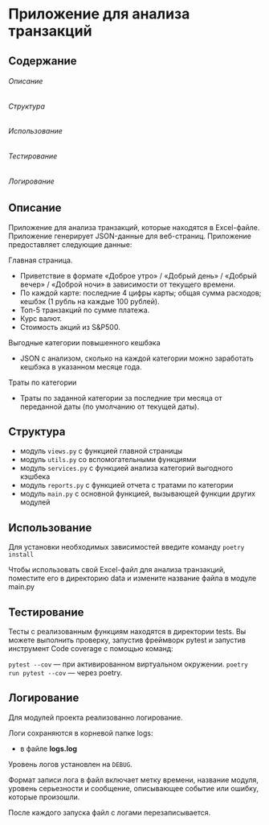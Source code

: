 # Приложение для анализа транзакций

## Содержание
###### Описание
###### Структура
###### Использование
###### Тестирование
###### Логирование

## Описание
Приложение для анализа транзакций, которые находятся в Excel-файле. 
Приложение генерирует JSON-данные для веб-страниц.
Приложение предоставляет следующие данные:

Главная страница. 
- Приветствие в формате «Доброе утро» / «Добрый день» / 
«Добрый вечер» / «Доброй ночи» в зависимости от текущего времени.
- По каждой карте: последние 4 цифры карты; общая сумма расходов;
кешбэк (1 рубль на каждые 100 рублей).
- Топ-5 транзакций по сумме платежа.
- Курс валют.
- Стоимость акций из S&P500.

Выгодные категории повышенного кешбэка 

- JSON с анализом, сколько на каждой категории можно заработать
кешбэка в указанном месяце года.

Траты по категории

- Траты по заданной категории за последние три месяца от 
переданной даты (по умолчанию от текущей даты).

## Структура

- модуль `views.py` с функцией главной страницы
- модуль `utils.py` со вспомогательными функциями
- модуль `services.py` с функцией анализа категорий выгодного кэшбека
- модуль `reports.py` с функцией отчета с тратами по категории
- модуль `main.py` с основной функцией, вызывающей функции других модулей

## Использование
Для установки необходимых зависимостей введите команду `poetry install`

Чтобы использовать свой Excel-файл для анализа транзакций, поместите его
в директорию data и измените название файла в модуле main.py

## Тестирование
Тесты с реализованным функциям находятся в директории tests.
Вы можете выполнить проверку, запустив фреймворк pytest и запустив инструмент
Code coverage с помощью команд:

`pytest --cov`
 — при активированном виртуальном окружении.
`poetry run pytest --cov`
 — через poetry.

## Логирование
Для модулей проекта реализованно логирование.

Логи сохраняются в корневой папке logs:
- в файле **logs.log**

Уровень логов установлен на `DEBUG`.

Формат записи лога в файл включает метку времени, название модуля, 
уровень серьезности и сообщение, описывающее событие или ошибку, которые 
произошли.

После каждого запуска файл с логами перезаписывается.